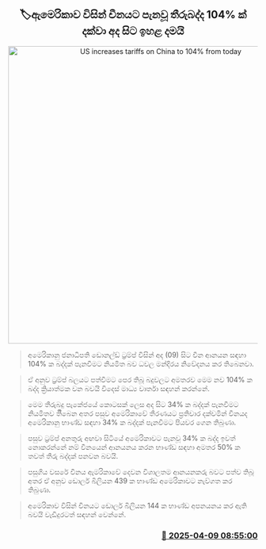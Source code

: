 <p align='center'><b><h2 align='center' title='US increases tariffs on China to 104% from today'>🏷ඇමෙරිකාව විසින් චීනයට පැනවූ තීරුබද්ද 104% ක් දක්වා අද සිට ඉහළ දමයි</h2></b></p>
<p align='center'><img src='https://helakuru.sgp1.cdn.digitaloceanspaces.com/esana/images/lib/tramp-china.jpg' width='600' alt='US increases tariffs on China to 104% from today'></p>

> අමෙරිකානු ජනාධිපති ඩොනල්ඩ් ට්‍රම්ප් විසින් අද (09) සිට චීන ආනයන සඳහා 104% ක බද්දක් පැනවීමට නියමිත බව ධවල මන්දිරය නිවේදනය කර තිබෙනවා.

> ඒ අනුව ට්‍රම්ප් බලයට පත්වීමට පෙර තිබූ බදුවලට අමතරව මෙම නව 104% ක බද්ද ක්‍රියාත්මක වන බවයි විදෙස් මාධ්‍ය වාර්තා සඳහන් කරන්නේ.

> මෙම තීරුබදු පැකේජයේ කොටසක් ලෙස අද සිට 34% ක බද්දක් පැනවීමට නියමිතව තිිබෙන අතර පසුව අමෙරිකාවේ තීරණයට ප්‍රතිචාර දක්වමින් චීනයද අමෙරිකානු භාණ්ඩ සඳහා 34% ක බද්දක් පැනවීමට පියවර ගෙන තිබුණා.

> පසුව ට්‍රම්ප් අනතුරු අඟවා සිටියේ අමෙරිකාවට පැනවූ 34% ක බද්ද ඉවත් නොකරන්නේ නම් චීනයෙන් ආනයනය කරන භාණ්ඩ සඳහා අමතර 50% ක තවත් තීරු බද්දක් පනවන බවයි.

> පසුගිය වසරේ චීනය ඇමරිකාවේ දෙවන විශාලතම ආනයනකරු බවට පත්ව තිබූ අතර ඒ අනුව ඩොලර් බිලියන 439 ක භාණ්ඩ අමෙරිකාවට නැව්ගත කර තිබුණා. 

> අමෙරිකාව විසින් චීනයට ඩොලර් බිලියන 144 ක භාණ්ඩ අපනයනය කර ඇති බවයි වැඩිදුරටත් සඳහන් වෙන්නේ.



<h3 align='right'><a href='https://www.helakuru.lk/esana/p/109102/'>📅 2025-04-09 08:55:00</a></h3>
